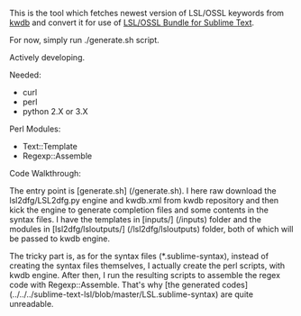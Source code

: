 This is the tool which fetches newest version of LSL/OSSL keywords from [kwdb](https://bitbucket.org/Sei_Lisa/kwdb) and convert it for use of [LSL/OSSL Bundle for Sublime Text](https://github.com/Makopo/sublime-text-lsl).

For now, simply run ./generate.sh script.

Actively developing.

Needed:

* curl
* perl
* python 2.X or 3.X

Perl Modules:

* Text::Template
* Regexp::Assemble

Code Walkthrough:

The entry point is [generate.sh] (/generate.sh). I here raw download the lsl2dfg/LSL2dfg.py engine and kwdb.xml from kwdb repository and then kick the engine to generate completion files and some contents in the syntax files. I have the templates in [inputs/] (/inputs) folder and the modules in [lsl2dfg/lsloutputs/] (/lsl2dfg/lsloutputs) folder, both of which will be passed to kwdb engine.

The tricky part is, as for the syntax files (\*.sublime-syntax), instead of creating the syntax files themselves, I actually create the perl scripts, with kwdb engine. After then, I run the resulting scripts to assemble the regex code with Regexp::Assemble. That's why [the generated codes] (../../../sublime-text-lsl/blob/master/LSL.sublime-syntax) are quite unreadable.
